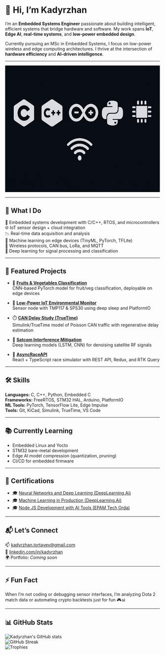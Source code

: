 # 👋 Hi, I’m Kadyrzhan

I’m an **Embedded Systems Engineer** passionate about building intelligent, efficient systems that bridge hardware and software. My work spans **IoT**, **Edge AI**, **real-time systems**, and **low-power embedded design**.

Currently pursuing an MSc in Embedded Systems, I focus on low-power wireless and edge computing architectures. I thrive at the intersection of **hardware efficiency** and **AI-driven intelligence**.

---

![Skills Banner](./assets/banner.png)

---

## 💼 What I Do

🔧 Embedded systems development with C/C++, RTOS, and microcontrollers  
🌐 IoT sensor design + cloud integration  
📉 Real-time data acquisition and analysis  
🤖 Machine learning on edge devices (TinyML, PyTorch, TFLite)  
📡 Wireless protocols, CAN bus, LoRa, and MQTT  
🧠 Deep learning for signal processing and classification  

---

## 📁 Featured Projects

- 🥦 [**Fruits & Vegetables Classification**](https://github.com/Kalifornia-ai/FruitsAndVegetablesClassification)  
  CNN-based PyTorch model for fruit/veg classification, deployable on edge devices

- 🔋 [**Low-Power IoT Environmental Monitor**](https://github.com/Kalifornia-ai/Low-Power-IoT-Environmental-Monitor)  
  Sensor node with TMP117 & SPS30 using deep sleep and PlatformIO

- ⏱️ [**CAN Delay Study (TrueTime)**](https://github.com/Kalifornia-ai/CAN-Delay-Study)  
  Simulink/TrueTime model of Poisson CAN traffic with regenerative delay estimation

- 📡 [**Satcom Interference Mitigation**](https://github.com/Kalifornia-ai/Satcom-interference-mitigation)  
  Deep learning models (LSTM, CNN) for denoising satellite RF signals

- 🏁 [**AsyncRaceAPI**](https://github.com/Kalifornia-ai/AsyncRaceAPI)  
  React + TypeScript race simulator with REST API, Redux, and RTK Query

---

## 🛠 Skills

**Languages:** C, C++, Python, Embedded C  
**Frameworks:** FreeRTOS, STM32 HAL, Arduino, PlatformIO  
**ML Tools:** PyTorch, TensorFlow Lite, Edge Impulse  
**Tools:** Git, KiCad, Simulink, TrueTime, VS Code

---

## 📚 Currently Learning

- Embedded Linux and Yocto  
- STM32 bare-metal development  
- Edge AI model compression (quantization, pruning)  
- CI/CD for embedded firmware

---

## 🏅 Certifications

- 🎓 [Neural Networks and Deep Learning (DeepLearning.Ai)](https://coursera.org/share/fab9c0b0fc6b6839c4319c13a6aa9269)
- 🎓 [Machine Learning in Production (DeepLearning.Ai)](https://coursera.org/share/a633ebc0bbc5c54f1b62dee3427a9833)
- 🎓 [Node JS Development with AI Tools (EPAM Tech Orda)](https://certificates.epam.com/certificates/88880bcd-ed26-4037-8aea-3d1424c750c6)

---

## 📬 Let’s Connect

📫 [kadyrzhan.tortayev@gmail.com](mailto:kadyrzhan.tortayev@gmail.com)  
🔗 [linkedin.com/in/kadyrzhan](https://linkedin.com/in/kadyrzhan)  
🌍 Portfolio: *Coming soon*

---

## ⚡ Fun Fact

When I’m not coding or debugging sensor interfaces, I’m analyzing Dota 2 match data or automating crypto backtests just for fun 🎮📊

---

## 📊 GitHub Stats

![Kadyrzhan's GitHub stats](https://github-readme-stats.vercel.app/api?username=Kalifornia-ai&show_icons=true&theme=radical)  
![GitHub Streak](https://streak-stats.demolab.com?user=Kalifornia-ai&theme=radical)  
![Trophies](https://github-profile-trophy.vercel.app/?username=Kalifornia-ai&theme=onedark)
